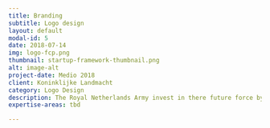 ```yaml
---
title: Branding
subtitle: Logo design
layout: default
modal-id: 5
date: 2018-07-14
img: logo-fcp.png
thumbnail: startup-framework-thumbnail.png
alt: image-alt
project-date: Medio 2018
client: Koninklijke Landmacht
category: Logo Design
description: The Royal Netherlands Army invest in there future force by improving the innovation capabilities. Different Concept Development & Experimentation projects contribute to a short cyclical innovation proces. To support the projects exposure I designed different brands and logo's.  LEARN! is an open platform where ideas and solutions for educational innovations in the Army. Different brands where developed and in the end an other is choosen by the projectteam. Visual for ideation platform of Royal Netherlands Army.
expertise-areas: tbd

---
```

